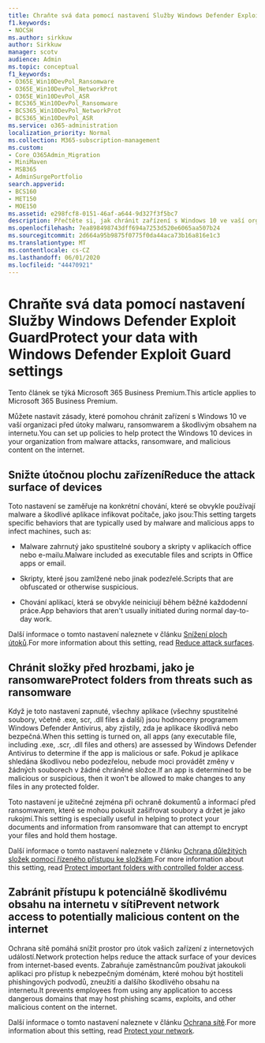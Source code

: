 ```yaml
---
title: Chraňte svá data pomocí nastavení Služby Windows Defender Exploit Guard
f1.keywords:
- NOCSH
ms.author: sirkkuw
author: Sirkkuw
manager: scotv
audience: Admin
ms.topic: conceptual
f1_keywords:
- O365E_Win10DevPol_Ransomware
- O365E_Win10DevPol_NetworkProt
- O365E_Win10DevPol_ASR
- BCS365_Win10DevPol_Ransomware
- BCS365_Win10DevPol_NetworkProt
- BCS365_Win10DevPol_ASR
ms.service: o365-administration
localization_priority: Normal
ms.collection: M365-subscription-management
ms.custom:
- Core_O365Admin_Migration
- MiniMaven
- MSB365
- AdminSurgePortfolio
search.appverid:
- BCS160
- MET150
- MOE150
ms.assetid: e298fcf8-0151-46af-a644-9d327f3f5bc7
description: Přečtěte si, jak chránit zařízení s Windows 10 ve vaší organizaci před útoky malwaru, ransomwarem a škodlivým obsahem na internetu.
ms.openlocfilehash: 7ea898498743dff694a7253d520e6065aa507b24
ms.sourcegitcommit: 2d664a95b9875f0775f0da44aca73b16a816e1c3
ms.translationtype: MT
ms.contentlocale: cs-CZ
ms.lasthandoff: 06/01/2020
ms.locfileid: "44470921"
---
```

# <a name="protect-your-data-with-windows-defender-exploit-guard-settings"></a><span data-ttu-id="e95a7-103">Chraňte svá data pomocí nastavení Služby Windows Defender Exploit Guard</span><span class="sxs-lookup"><span data-stu-id="e95a7-103">Protect your data with Windows Defender Exploit Guard settings</span></span>

<span data-ttu-id="e95a7-104">Tento článek se týká Microsoft 365 Business Premium.</span><span class="sxs-lookup"><span data-stu-id="e95a7-104">This article applies to Microsoft 365 Business Premium.</span></span>

<span data-ttu-id="e95a7-105">Můžete nastavit zásady, které pomohou chránit zařízení s Windows 10 ve vaší organizaci před útoky malwaru, ransomwarem a škodlivým obsahem na internetu.</span><span class="sxs-lookup"><span data-stu-id="e95a7-105">You can set up policies to help protect the Windows 10 devices in your organization from malware attacks, ransomware, and malicious content on the internet.</span></span>
  
## <a name="reduce-the-attack-surface-of-devices"></a><span data-ttu-id="e95a7-106">Snižte útočnou plochu zařízení</span><span class="sxs-lookup"><span data-stu-id="e95a7-106">Reduce the attack surface of devices</span></span>

<span data-ttu-id="e95a7-107">Toto nastavení se zaměřuje na konkrétní chování, které se obvykle používají malware a škodlivé aplikace infikovat počítače, jako jsou:</span><span class="sxs-lookup"><span data-stu-id="e95a7-107">This setting targets specific behaviors that are typically used by malware and malicious apps to infect machines, such as:</span></span>
  
- <span data-ttu-id="e95a7-108">Malware zahrnutý jako spustitelné soubory a skripty v aplikacích office nebo e-mailu.</span><span class="sxs-lookup"><span data-stu-id="e95a7-108">Malware included as executable files and scripts in Office apps or email.</span></span>
    
- <span data-ttu-id="e95a7-109">Skripty, které jsou zamlžené nebo jinak podezřelé.</span><span class="sxs-lookup"><span data-stu-id="e95a7-109">Scripts that are obfuscated or otherwise suspicious.</span></span>
    
- <span data-ttu-id="e95a7-110">Chování aplikací, která se obvykle neiniciují během běžné každodenní práce.</span><span class="sxs-lookup"><span data-stu-id="e95a7-110">App behaviors that aren't usually initiated during normal day-to-day work.</span></span>
    
<span data-ttu-id="e95a7-111">Další informace o tomto nastavení naleznete v článku [Snížení ploch útoků](https://docs.microsoft.com/windows/security/threat-protection/microsoft-defender-atp/exploit-protection).</span><span class="sxs-lookup"><span data-stu-id="e95a7-111">For more information about this setting, read [Reduce attack surfaces](https://docs.microsoft.com/windows/security/threat-protection/microsoft-defender-atp/exploit-protection).</span></span>
  
## <a name="protect-folders-from-threats-such-as-ransomware"></a><span data-ttu-id="e95a7-112">Chránit složky před hrozbami, jako je ransomware</span><span class="sxs-lookup"><span data-stu-id="e95a7-112">Protect folders from threats such as ransomware</span></span>

<span data-ttu-id="e95a7-113">Když je toto nastavení zapnuté, všechny aplikace (všechny spustitelné soubory, včetně .exe, scr, .dll files a další) jsou hodnoceny programem Windows Defender Antivirus, aby zjistily, zda je aplikace škodlivá nebo bezpečná.</span><span class="sxs-lookup"><span data-stu-id="e95a7-113">When this setting is turned on, all apps (any executable file, including .exe, .scr, .dll files and others) are assessed by Windows Defender Antivirus to determine if the app is malicious or safe.</span></span> <span data-ttu-id="e95a7-114">Pokud je aplikace shledána škodlivou nebo podezřelou, nebude moci provádět změny v žádných souborech v žádné chráněné složce.</span><span class="sxs-lookup"><span data-stu-id="e95a7-114">If an app is determined to be malicious or suspicious, then it won't be allowed to make changes to any files in any protected folder.</span></span>
  
<span data-ttu-id="e95a7-115">Toto nastavení je užitečné zejména při ochraně dokumentů a informací před ransomwarem, které se mohou pokusit zašifrovat soubory a držet je jako rukojmí.</span><span class="sxs-lookup"><span data-stu-id="e95a7-115">This setting is especially useful in helping to protect your documents and information from ransomware that can attempt to encrypt your files and hold them hostage.</span></span>
  
<span data-ttu-id="e95a7-116">Další informace o tomto nastavení naleznete v článku [Ochrana důležitých složek pomocí řízeného přístupu ke složkám](https://docs.microsoft.com/mem/configmgr/protect/deploy-use/create-deploy-exploit-guard-policy#bkmk_CFA).</span><span class="sxs-lookup"><span data-stu-id="e95a7-116">For more information about this setting, read [Protect important folders with controlled folder access](https://docs.microsoft.com/mem/configmgr/protect/deploy-use/create-deploy-exploit-guard-policy#bkmk_CFA).</span></span>
  
## <a name="prevent-network-access-to-potentially-malicious-content-on-the-internet"></a><span data-ttu-id="e95a7-117">Zabránit přístupu k potenciálně škodlivému obsahu na internetu v síti</span><span class="sxs-lookup"><span data-stu-id="e95a7-117">Prevent network access to potentially malicious content on the internet</span></span>

<span data-ttu-id="e95a7-118">Ochrana sítě pomáhá snížit prostor pro útok vašich zařízení z internetových událostí.</span><span class="sxs-lookup"><span data-stu-id="e95a7-118">Network protection helps reduce the attack surface of your devices from internet-based events.</span></span> <span data-ttu-id="e95a7-119">Zabraňuje zaměstnancům používat jakoukoli aplikaci pro přístup k nebezpečným doménám, které mohou být hostiteli phishingových podvodů, zneužití a dalšího škodlivého obsahu na internetu.</span><span class="sxs-lookup"><span data-stu-id="e95a7-119">It prevents employees from using any application to access dangerous domains that may host phishing scams, exploits, and other malicious content on the internet.</span></span>
  
<span data-ttu-id="e95a7-120">Další informace o tomto nastavení naleznete v článku [Ochrana sítě](https://docs.microsoft.com/mem/configmgr/protect/deploy-use/create-deploy-exploit-guard-policy#bkmk_Nwp).</span><span class="sxs-lookup"><span data-stu-id="e95a7-120">For more information about this setting, read [Protect your network](https://docs.microsoft.com/mem/configmgr/protect/deploy-use/create-deploy-exploit-guard-policy#bkmk_Nwp).</span></span>
  

